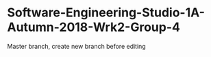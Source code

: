 # Software-Engineering-Studio-1A-Autumn-2018-Wrk2-Group-4

Master branch, create new branch before editing

